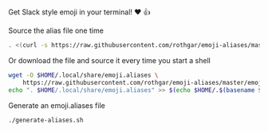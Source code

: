 Get Slack style emoji in your terminal! :heart: :+1:

Source the alias file one time

```bash
. <(curl -s https://raw.githubusercontent.com/rothgar/emoji-aliases/master/emoji.$(basename ${SHELL})
```

Or download the file and source it every time you start a shell

```bash
wget -O $HOME/.local/share/emoji.aliases \
    https://raw.githubusercontent.com/rothgar/emoji-aliases/master/emoji.aliases
echo ". $HOME/.local/share/emoji.aliases" >> $(echo $HOME/.$(basename $SHELL)rc)
```

Generate an emoji.aliases file
```
./generate-aliases.sh
```
